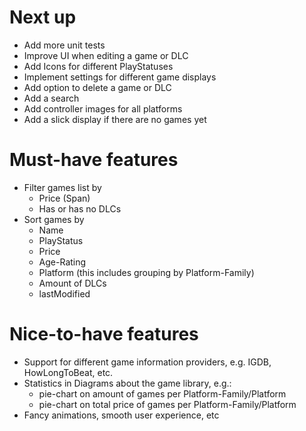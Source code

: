 # Next up
- Add more unit tests
- Improve UI when editing a game or DLC
- Add Icons for different PlayStatuses
- Implement settings for different game displays
- Add option to delete a game or DLC
- Add a search
- Add controller images for all platforms
- Add a slick display if there are no games yet

# Must-have features
- Filter games list by
    - Price (Span)
    - Has or has no DLCs
- Sort games by
    - Name
    - PlayStatus
    - Price
    - Age-Rating
    - Platform (this includes grouping by Platform-Family)
    - Amount of DLCs
    - lastModified

# Nice-to-have features
- Support for different game information providers, e.g. IGDB, HowLongToBeat, etc.
- Statistics in Diagrams about the game library, e.g.:
    - pie-chart on amount of games per Platform-Family/Platform
    - pie-chart on total price of games per Platform-Family/Platform
- Fancy animations, smooth user experience, etc